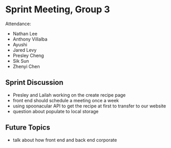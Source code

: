 # Sprint Meeting, Group 3

Attendance:
 * Nathan Lee
 * Anthony Villalba
 * Ayushi
 * Jared Levy
 * Presley Cheng
 * Sik Sun
 * Zhenyi Chen

## Sprint Discussion
  * Presley and Lailah working on the create recipe page
  * front end should schedule a meeting once a week
  * using spoonacular API to get the recipe at first to transfer to our website
  * question about populate to local storage


## Future Topics
 * talk about how front end and back end corporate
  
